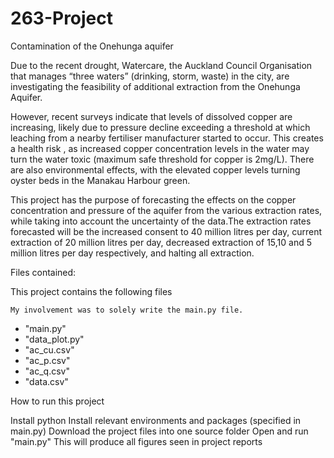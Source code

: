 # 263-Project

Contamination of the Onehunga aquifer

Due to the recent drought, Watercare, the Auckland Council Organisation that manages “three waters” (drinking, storm, waste) in the city, are 
investigating the feasibility of additional extraction from the Onehunga Aquifer.

However, recent surveys indicate that levels of dissolved copper are increasing, likely due to pressure decline exceeding a threshold at which 
leaching from a nearby fertiliser manufacturer started to occur. This creates a health risk , as increased copper concentration levels in the 
water may turn the water toxic (maximum safe threshold for copper is 2mg/L). There are also environmental effects, with the elevated copper 
levels turning oyster beds in the Manakau Harbour green.

This project has the purpose of forecasting the effects on the copper concentration and pressure of the aquifer from the various extraction rates, 
while taking into account the uncertainty of the data.The extraction rates forecasted will be the increased consent to 40 million litres per day, 
current extraction of 20 million litres per day, decreased extraction of 15,10 and 5 million litres per day respectively, and halting all extraction. 


Files contained:

This project contains the following files

    My involvement was to solely write the main.py file.

- "main.py"
- "data_plot.py"
- "ac_cu.csv"
- "ac_p.csv"
- "ac_q.csv"
- "data.csv"

How to run this project

Install python
Install relevant environments and packages (specified in main.py)
Download the project files into one source folder
Open and run "main.py"
This will produce all figures seen in project reports


